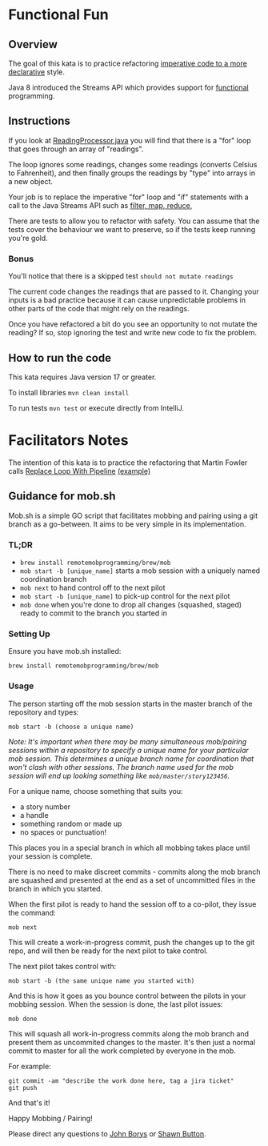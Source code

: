 # Functional Fun

## Overview
The goal of this kata is to practice refactoring [imperative code to a more declarative](https://dev.to/ruizb/declarative-vs-imperative-4a7l) style.

Java 8 introduced the Streams API which provides support for [functional](https://dev.to/ruizb/introduction-179d) programming.

## Instructions

If you look at [ReadingProcessor.java](./src/ReadingProcessor.java) you will find that there is a
"for" loop that goes through an array of "readings".

The loop ignores some readings, changes some readings (converts Celsius to Fahrenheit),
and then finally groups the readings by "type" into arrays in a new object.

Your job is to replace the imperative "for" loop and "if" statements with a call to the Java Streams API such as
[filter, map, reduce](https://belief-driven-design.com/functional-programm-with-java-map-filter-reduce-77e479bd73e/),

There are tests to allow you to refactor with safety. You can assume that the tests cover the behaviour we want to preserve, so if the tests keep running you're gold.

### Bonus
You'll notice that there is a skipped test `should not mutate readings`

The current code changes the readings that are passed to it. Changing your inputs is a bad practice because it can cause unpredictable problems in other parts of the code that might rely on the readings.

Once you have refactored a bit do you see an opportunity to not mutate the reading? If so, stop ignoring the test and write new code to fix the problem.

## How to run the code

This kata requires Java version 17 or greater.

To install libraries `mvn clean install`

To run tests `mvn test` or execute directly from IntelliJ.


# Facilitators Notes

The intention of this kata is to practice the refactoring that Martin Fowler calls [Replace Loop With Pipeline](https://refactoring.com/catalog/replaceLoopWithPipeline.html) [(example)](https://martinfowler.com/articles/refactoring-pipelines.html)


## Guidance for mob.sh

Mob.sh is a simple GO script that facilitates mobbing and pairing using a git
branch as a go-between. It aims to be very simple in its implementation.

### TL;DR

- `brew install remotemobprogramming/brew/mob`
- `mob start -b [unique_name]` starts a mob session with a uniquely named
  coordination branch
- `mob next` to hand control off to the next pilot
- `mob start -b [unique_name]` to pick-up control for the next pilot
- `mob done` when you're done to drop all changes (squashed, staged) ready to
  commit to the branch you started in

### Setting Up

Ensure you have mob.sh installed:

```
brew install remotemobprogramming/brew/mob
```

### Usage

The person starting off the mob session starts in the master branch of the
repository and types:

```
mob start -b (choose a unique name)
```

_Note: It's important when there may be many simultaneous mob/pairing sessions
within a repository to specify a unique name for your particular mob session.
This determines a unique branch name for coordination that won't clash with
other sessions. The branch name used for the mob session will end up looking
something like `mob/master/story123456`._

For a unique name, choose something that suits you:

- a story number
- a handle
- something random or made up
- no spaces or punctuation!

This places you in a special branch in which all mobbing takes place until your
session is complete.

There is no need to make discreet commits - commits along the mob branch are
squashed and presented at the end as a set of uncommitted files in the branch in
which you started.

When the first pilot is ready to hand the session off to a co-pilot, they issue
the command:

```
mob next
```

This will create a work-in-progress commit, push the changes up to the git repo,
and will then be ready for the next pilot to take control.

The next pilot takes control with:

```
mob start -b (the same unique name you started with)
```

And this is how it goes as you bounce control between the pilots in your mobbing
session. When the session is done, the last pilot issues:

```
mob done
```

This will squash all work-in-progress commits along the mob branch and present
them as uncommited changes to the master. It's then just a normal commit to
master for all the work completed by everyone in the mob.

For example:

```
git commit -am "describe the work done here, tag a jira ticket"
git push
```

And that's it!

Happy Mobbing / Pairing!

Please direct any questions to [John Borys](mailto:john.borys@rbc.com) or [Shawn Button](mailto:shawn.button@rbc.com).